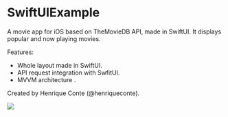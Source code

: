 # SwiftUIExample
 
A movie app for iOS based on TheMovieDB API, made in SwiftUI. It displays popular and now playing movies.

Features:

* Whole layout made in SwiftUI.
* API request integration with SwfitUI.
* MVVM architecture .

Created by Henrique Conte (@henriqueconte).

![](SwiftUIGIF.gif)
